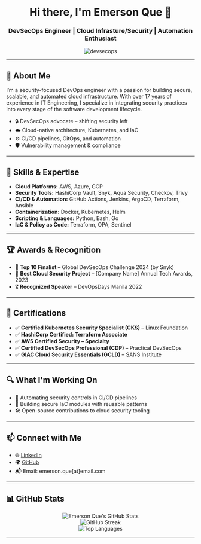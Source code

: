 <h1 align="center">Hi there, I'm Emerson Que 👋</h1>
<h3 align="center">DevSecOps Engineer | Cloud Infrasture/Security | Automation Enthusiast</h3>

<p align="center">
  <img src="https://komarev.com/ghpvc/?username=devsecops&label=Profile%20views&color=0e75b6&style=flat" alt="devsecops" />
</p>

---

## 💼 About Me

I’m a security-focused DevOps engineer with a passion for building secure, scalable, and automated cloud infrastructure. With over 17 years of experience in IT Engineering, I specialize in integrating security practices into every stage of the software development lifecycle.

- 🔒 DevSecOps advocate – shifting security left
- ☁️ Cloud-native architecture, Kubernetes, and IaC
- ⚙️ CI/CD pipelines, GitOps, and automation
- 🛡️ Vulnerability management & compliance

---

## 🧠 Skills & Expertise

- **Cloud Platforms:** AWS, Azure, GCP
- **Security Tools:** HashiCorp Vault, Snyk, Aqua Security, Checkov, Trivy
- **CI/CD & Automation:** GitHub Actions, Jenkins, ArgoCD, Terraform, Ansible
- **Containerization:** Docker, Kubernetes, Helm
- **Scripting & Languages:** Python, Bash, Go
- **IaC & Policy as Code:** Terraform, OPA, Sentinel

---

## 🏆 Awards & Recognition

- 🥇 **Top 10 Finalist** – Global DevSecOps Challenge 2024 (by Snyk)
- 🏅 **Best Cloud Security Project** – [Company Name] Annual Tech Awards, 2023
- 🎖️ **Recognized Speaker** – DevOpsDays Manila 2022

---

## 📜 Certifications

- ✅ **Certified Kubernetes Security Specialist (CKS)** – Linux Foundation
- ✅ **HashiCorp Certified: Terraform Associate**
- ✅ **AWS Certified Security – Specialty**
- ✅ **Certified DevSecOps Professional (CDP)** – Practical DevSecOps
- ✅ **GIAC Cloud Security Essentials (GCLD)** – SANS Institute

---

## 🔍 What I'm Working On

- 🔭 Automating security controls in CI/CD pipelines
- 🌱 Building secure IaC modules with reusable patterns
- 🛠️ Open-source contributions to cloud security tooling

---

## 📫 Connect with Me

- 🌐 [LinkedIn](https://www.linkedin.com/in/emersonque)
- 🌍 [GitHub](https://github.com/devsecopsph)
- 📬 Email: emerson.que[at]email.com

---

## 📊 GitHub Stats

<p align="center">
  <img src="https://github-readme-stats.vercel.app/api?username=devsecopsph&show_icons=true&theme=default" alt="Emerson Que's GitHub Stats" />
  <br />
  <img src="https://github-readme-streak-stats.herokuapp.com?user=devsecopsph&theme=default" alt="GitHub Streak" />
  <br />
  <img src="https://github-readme-stats.vercel.app/api/top-langs/?username=devsecopsph&layout=compact&theme=default" alt="Top Languages" />
</p>

---
